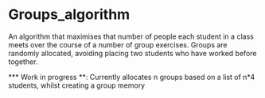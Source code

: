 # Groups_algorithm

An algorithm that maximises that number of people each student in a class meets over the course of a number of group exercises.
Groups are randomly allocated, avoiding placing two students who have worked before together.

*** Work in progress **: Currently allocates n groups based on a list of n*4 students, whilst creating a group memory

